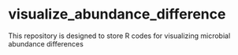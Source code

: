 # visualize_abundance_difference
This repository is designed to store R codes for visualizing microbial abundance differences
